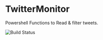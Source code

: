 # TwitterMonitor
 
Powershell Functions to Read & filter tweets.
 
![Build Status](https://serious.visualstudio.com/DefaultCollection/_apis/public/build/definitions/22acb3b3-da37-403e-8543-cf6d0061388f/5/badge)

